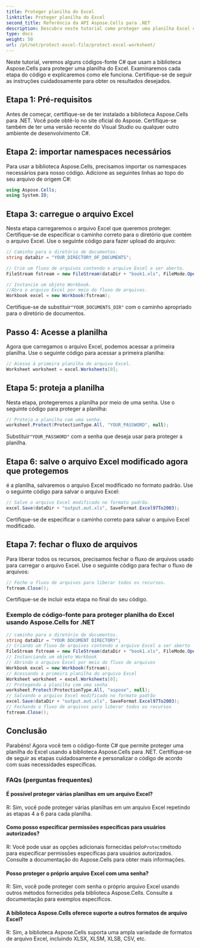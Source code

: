 ```yaml
---
title: Proteger planilha do Excel
linktitle: Proteger planilha do Excel
second_title: Referência da API Aspose.Cells para .NET
description: Descubra neste tutorial como proteger uma planilha Excel usando Aspose.Cells for .NET. Guia passo a passo em C#.
type: docs
weight: 50
url: /pt/net/protect-excel-file/protect-excel-worksheet/
---
```

Neste tutorial, veremos alguns códigos-fonte C# que usam a biblioteca Aspose.Cells para proteger uma planilha do Excel. Examinaremos cada etapa do código e explicaremos como ele funciona. Certifique-se de seguir as instruções cuidadosamente para obter os resultados desejados.

## Etapa 1: Pré-requisitos

Antes de começar, certifique-se de ter instalado a biblioteca Aspose.Cells para .NET. Você pode obtê-lo no site oficial do Aspose. Certifique-se também de ter uma versão recente do Visual Studio ou qualquer outro ambiente de desenvolvimento C#.

## Etapa 2: importar namespaces necessários

Para usar a biblioteca Aspose.Cells, precisamos importar os namespaces necessários para nosso código. Adicione as seguintes linhas ao topo do seu arquivo de origem C#:

```csharp
using Aspose.Cells;
using System.IO;
```

## Etapa 3: carregue o arquivo Excel

Nesta etapa carregaremos o arquivo Excel que queremos proteger. Certifique-se de especificar o caminho correto para o diretório que contém o arquivo Excel. Use o seguinte código para fazer upload do arquivo:

```csharp
// Caminho para o diretório de documentos.
string dataDir = "YOUR_DIRECTORY_OF_DOCUMENTS";

// Crie um fluxo de arquivos contendo o arquivo Excel a ser aberto.
FileStream fstream = new FileStream(dataDir + "book1.xls", FileMode.Open);

// Instancie um objeto Workbook.
//Abra o arquivo Excel por meio do fluxo de arquivos.
Workbook excel = new Workbook(fstream);
```

 Certifique-se de substituir`"YOUR_DOCUMENTS_DIR"` com o caminho apropriado para o diretório de documentos.

## Passo 4: Acesse a planilha

Agora que carregamos o arquivo Excel, podemos acessar a primeira planilha. Use o seguinte código para acessar a primeira planilha:

```csharp
// Acesso à primeira planilha do arquivo Excel.
Worksheet worksheet = excel.Worksheets[0];
```

## Etapa 5: proteja a planilha

Nesta etapa, protegeremos a planilha por meio de uma senha. Use o seguinte código para proteger a planilha:

```csharp
// Proteja a planilha com uma senha.
worksheet.Protect(ProtectionType.All, "YOUR_PASSWORD", null);
```

 Substituir`"YOUR_PASSWORD"` com a senha que deseja usar para proteger a planilha.

## Etapa 6: salve o arquivo Excel modificado agora que protegemos

é a planilha, salvaremos o arquivo Excel modificado no formato padrão. Use o seguinte código para salvar o arquivo Excel:

```csharp
// Salve o arquivo Excel modificado no formato padrão.
excel.Save(dataDir + "output.out.xls", SaveFormat.Excel97To2003);
```

Certifique-se de especificar o caminho correto para salvar o arquivo Excel modificado.

## Etapa 7: fechar o fluxo de arquivos

Para liberar todos os recursos, precisamos fechar o fluxo de arquivos usado para carregar o arquivo Excel. Use o seguinte código para fechar o fluxo de arquivos:

```csharp
// Feche o fluxo de arquivos para liberar todos os recursos.
fstream.Close();
```

Certifique-se de incluir esta etapa no final do seu código.


### Exemplo de código-fonte para proteger planilha do Excel usando Aspose.Cells for .NET 
```csharp
// caminho para o diretório de documentos.
string dataDir = "YOUR DOCUMENT DIRECTORY";
// Criando um fluxo de arquivos contendo o arquivo Excel a ser aberto
FileStream fstream = new FileStream(dataDir + "book1.xls", FileMode.Open);
// Instanciando um objeto Workbook
// Abrindo o arquivo Excel por meio do fluxo de arquivos
Workbook excel = new Workbook(fstream);
// Acessando a primeira planilha do arquivo Excel
Worksheet worksheet = excel.Worksheets[0];
// Protegendo a planilha com uma senha
worksheet.Protect(ProtectionType.All, "aspose", null);
// Salvando o arquivo Excel modificado no formato padrão
excel.Save(dataDir + "output.out.xls", SaveFormat.Excel97To2003);
// Fechando o fluxo de arquivos para liberar todos os recursos
fstream.Close();
```

## Conclusão

Parabéns! Agora você tem o código-fonte C# que permite proteger uma planilha do Excel usando a biblioteca Aspose.Cells para .NET. Certifique-se de seguir as etapas cuidadosamente e personalizar o código de acordo com suas necessidades específicas.

### FAQs (perguntas frequentes)

#### É possível proteger várias planilhas em um arquivo Excel?

R: Sim, você pode proteger várias planilhas em um arquivo Excel repetindo as etapas 4 a 6 para cada planilha.

#### Como posso especificar permissões específicas para usuários autorizados?

 R: Você pode usar as opções adicionais fornecidas pelo`Protect`método para especificar permissões específicas para usuários autorizados. Consulte a documentação do Aspose.Cells para obter mais informações.

#### Posso proteger o próprio arquivo Excel com uma senha?

R: Sim, você pode proteger com senha o próprio arquivo Excel usando outros métodos fornecidos pela biblioteca Aspose.Cells. Consulte a documentação para exemplos específicos.

#### A biblioteca Aspose.Cells oferece suporte a outros formatos de arquivo Excel?

R: Sim, a biblioteca Aspose.Cells suporta uma ampla variedade de formatos de arquivo Excel, incluindo XLSX, XLSM, XLSB, CSV, etc.